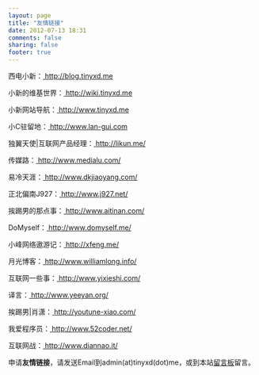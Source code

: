 ```yaml
---
layout: page
title: "友情链接"
date: 2012-07-13 18:31
comments: false
sharing: false
footer: true
---
```

西电小新：<a href="http://blog.tinyxd.me/" target="_blank" > http://blog.tinyxd.me </a>    

小新的维基世界：<a href="http://wiki.tinyxd.me/" target="_blank" > http://wiki.tinyxd.me </a>   

小新网站导航：<a href="http://www.tinyxd.me/" target="_blank" > http://www.tinyxd.me </a>  

小C驻留地：<a href="http://www.lan-gui.com/" target="_blank" > http://www.lan-gui.com </a>    

独翼天使|互联网产品经理：<a href="http://likun.me/" target="_blank"> http://likun.me/</a>     

传媒路：<a href="http://www.medialu.com/" target="_blank"> http://www.medialu.com/</a>    

易冷天涯：<a href="http://www.dkjiaoyang.com/" target="_blank"> http://www.dkjiaoyang.com/</a>   

正北偏南J927：<a href="http://www.j927.net/" target="_blank"> http://www.j927.net/</a> 

挨踢男的那点事：<a href="http://www.aitinan.com/" target="_blank"> http://www.aitinan.com/ </a>  

DoMyself：<a href="http://www.domyself.me/" target="_blank"> http://www.domyself.me/</a>   

小峰网络遨游记：<a href="http://xfeng.me/" target="_blank"> http://xfeng.me/</a>   

月光博客：<a href="http://www.williamlong.info/" target="_blank"> http://www.williamlong.info/ </a>    

互联网一些事：<a href="http://www.yixieshi.com/" target="_blank"> http://www.yixieshi.com/ </a>   

译言：<a href="http://www.yeeyan.org/" target="_blank"> http://www.yeeyan.org/ </a>   

挨踢男|肖潇：<a href="http://youtune-xiao.com/" target="_blank"> http://youtune-xiao.com/</a>  

我爱程序员：<a href="http://www.52coder.net/" target="_blank"> http://www.52coder.net/</a>     

互联网战：<a href="http://www.diannao.it/" target="_blank"> http://www.diannao.it/</a>

申请**友情链接**，请发送Email到admin(at)tinyxd(dot)me，或到本站[留言板](http://tinyxd.me/message-board/)留言。      
